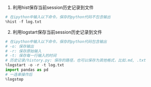 1. 利用hist保存当前session历史记录到文件

```python
# 在ipython中输入以下命令，保存的python代码不包含输出
%hist -f log.txt
```

2. 利用logstart保存当前session历史记录到文件

```python
# 在ipython中输入以下命令，保存的python代码包含输出
# -o: 保存输出
# -r: 保存原始输入
# -t: 保存每一行输入的时间
# 历史记录/history.py: 保存的路径，也可以保存为其他格式，比如.md, .txt
%logstart -o -r -t log.txt
import pandas as pd
# 一连串操作后
%logstop
```

